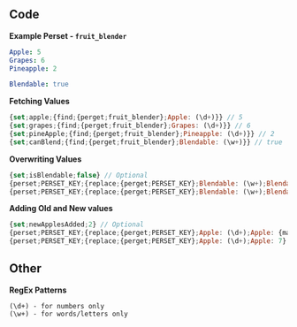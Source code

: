 ## Code
**Example Perset - `fruit_blender`**
```yaml
Apple: 5
Grapes: 6
Pineapple: 2

Blendable: true
```

**Fetching Values**
```js 
{set;apple;{find;{perget;fruit_blender};Apple: (\d+)}} // 5
{set;grapes;{find;{perget;fruit_blender};Grapes: (\d+)}} // 6
{set;pineApple;{find;{perget;fruit_blender};Pineapple: (\d+)}} // 2
{set;canBlend;{find;{perget;fruit_blender};Blendable: (\w+)}} // true
```

**Overwriting Values**
```js
{set;isBlendable;false} // Optional
{perset;PERSET_KEY;{replace;{perget;PERSET_KEY};Blendable: (\w+);Blendable: {get;isBlendable}}} // New value would be false
{perset;PERSET_KEY;{replace;{perget;PERSET_KEY};Blendable: (\w+);Blendable: false}} // Value will be false making our fetched 'canBlend' variable useless
```

**Adding Old and New values**
```js
{set;newApplesAdded;2} // Optional
{perset;PERSET_KEY;{replace;{perget;PERSET_KEY};Apple: (\d+);Apple: {math;{get;apple} + {get;newApplesAdded}}} // New value would be 7
{perset;PERSET_KEY;{replace;{perget;PERSET_KEY};Apple: (\d+);Apple: 7} // Value will be 7 making our fetched 'apple' variable also useless
```

## Other
**RegEx Patterns**
```regex
(\d+) - for numbers only
(\w+) - for words/letters only
```
